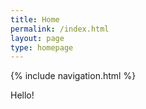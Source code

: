 ```yaml
---
title: Home
permalink: /index.html
layout: page
type: homepage
---
```

{% include navigation.html %}

Hello!
